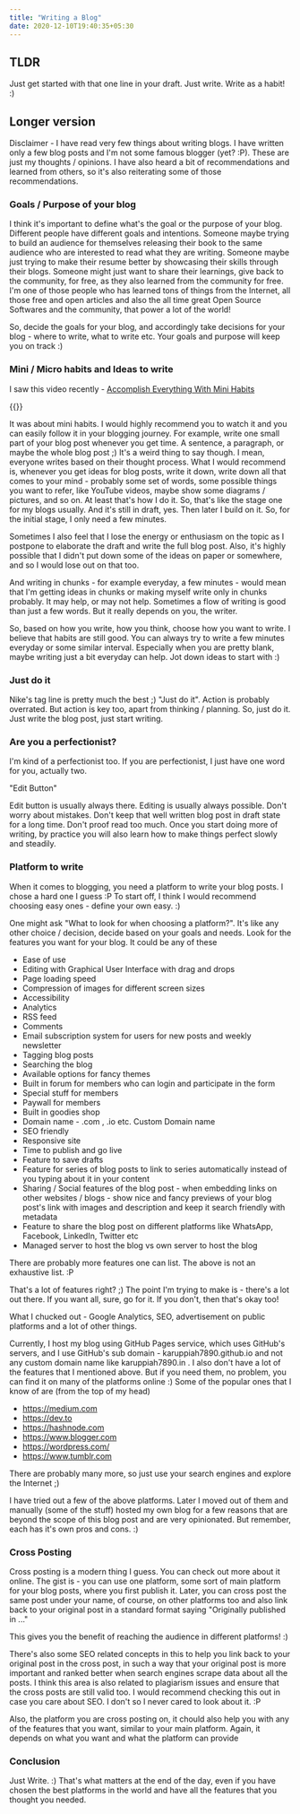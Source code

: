 ```yaml
---
title: "Writing a Blog"
date: 2020-12-10T19:40:35+05:30
---
```


## TLDR

Just get started with that one line in your draft. Just write. Write as a
habit! :)

## Longer version

Disclaimer - I have read very few things about writing blogs. I have written
only a few blog posts and I'm not some famous blogger (yet? :P). These are just
my thoughts / opinions. I have also heard a bit of recommendations and learned
from others, so it's also reiterating some of those recommendations.

### Goals / Purpose of your blog

I think it's important to define what's the goal or the purpose of your blog.
Different people have different goals and intentions. Someone maybe trying to
build an audience for themselves releasing their book to the same audience who
are interested to read what they are writing. Someone maybe just trying to make
their resume better by showcasing their skills through their blogs. Someone
might just want to share their learnings, give back to the community, for free,
as they also learned from the community for free. I'm one of those people who
has learned tons of things from the Internet, all those free and open
articles and also the all time great Open Source Softwares and the community,
that power a lot of the world!

So, decide the goals for your blog, and accordingly take decisions for your
blog - where to write, what to write etc. Your goals and purpose will keep you
on track :)

### Mini / Micro habits and Ideas to write

I saw this video recently -
[Accomplish Everything With Mini Habits](https://www.youtube.com/watch?v=aHDvEfiSipo)

{{<youtube aHDvEfiSipo>}}

It was about mini habits. I would highly recommend you to watch it and you can
easily follow it in your blogging journey. For example, write one small part of
your blog post whenever you get time. A sentence, a paragraph, or maybe the
whole blog post ;)
It's a weird thing to say though. I mean, everyone writes based on their
thought process. What I would recommend is, whenever you get
ideas for blog posts, write it down, write down all that comes to your mind -
probably some set of words, some possible things you want to refer, like
YouTube videos, maybe show some diagrams / pictures, and so on. At least that's
how I do it. So, that's like the stage one for my blogs usually. And it's still
in draft, yes. Then later I build on it. So, for the initial stage, I only need
a few minutes.

Sometimes I also feel that I lose the energy or enthusiasm on the topic as I
postpone to elaborate the draft and write the full blog post. Also, it's highly
possible that I didn't put down some of the ideas on paper or somewhere, and
so I would lose out on that too.

And writing in chunks - for example everyday, a few minutes - would mean that
I'm getting ideas in chunks or making myself write only in chunks probably. It
may help, or may not help. Sometimes a flow of writing is good than just a few
words. But it really depends on you, the writer.

So, based on how you write, how you think, choose how you want to write. I
believe that habits are still good. You can always try to write a few minutes
everyday or some similar interval. Especially when you are pretty blank, maybe
writing just a bit everyday can help. Jot down ideas to start with :)

### Just do it

Nike's tag line is pretty much the best ;) "Just do it". Action is probably
overrated. But action is key too, apart from thinking / planning. So, just do
it. Just write the blog post, just start writing.

### Are you a perfectionist?

I'm kind of a perfectionist too. If you are perfectionist, I just have one word
for you, actually two.

"Edit Button"

Edit button is usually always there. Editing is usually always possible. Don't
worry about mistakes. Don't keep that well written blog post in draft state for
a long time. Don't proof read too much. Once you start doing more of writing,
by practice you will also learn how to make things perfect slowly and steadily.

### Platform to write

When it comes to blogging, you need a platform to write your blog posts.
I chose a hard one I guess :P To start off, I think I would recommend choosing
easy ones - define your own easy. :)

One might ask "What to look for when choosing a platform?". It's like any other
choice / decision, decide based on your goals and needs. Look for the features
you want for your blog. It could be any of these

- Ease of use
- Editing with Graphical User Interface with drag and drops
- Page loading speed
- Compression of images for different screen sizes
- Accessibility
- Analytics
- RSS feed
- Comments
- Email subscription system for users for new posts and weekly newsletter
- Tagging blog posts
- Searching the blog
- Available options for fancy themes
- Built in forum for members who can login and participate in the form
- Special stuff for members
- Paywall for members
- Built in goodies shop
- Domain name - .com , .io etc. Custom Domain name
- SEO friendly
- Responsive site
- Time to publish and go live
- Feature to save drafts
- Feature for series of blog posts to link to series automatically instead of
  you typing about it in your content
- Sharing / Social features of the blog post - when embedding links on other
  websites / blogs - show nice and fancy previews of your blog post's link with
  images and description and keep it search friendly with metadata
- Feature to share the blog post on different platforms like WhatsApp, Facebook,
  LinkedIn, Twitter etc
- Managed server to host the blog vs own server to host the blog

There are probably more features one can list. The above is not an exhaustive
list. :P

That's a lot of features right? ;) The point I'm trying to make is - there's a
lot out there. If you want all, sure, go for it. If you don't, then that's okay
too!

What I chucked out - Google Analytics, SEO, advertisement on public platforms
and a lot of other things.

Currently, I host my blog using GitHub Pages service, which uses GitHub's
servers, and I use GitHub's sub domain - karuppiah7890.github.io and not any
custom domain name like karuppiah7890.in . I also don't have a lot of the
features that I mentioned above. But if you need them, no problem, you can find
it on many of the platforms online :) Some of the popular ones that I know of
are (from the top of my head)

- https://medium.com
- https://dev.to
- https://hashnode.com
- https://www.blogger.com
- https://wordpress.com/
- https://www.tumblr.com

There are probably many more, so just use your search engines and explore the
Internet ;)

I have tried out a few of the above platforms. Later I moved out of them and
manually (some of the stuff) hosted my own blog for a few reasons that are
beyond the scope of this blog post and are very opinionated. But remember, each
has it's own pros and cons. :)

### Cross Posting

Cross posting is a modern thing I guess. You can check out more about it online.
The gist is - you can use one platform, some sort of main platform for your
blog posts, where you first publish it. Later, you can cross post the same post
under your name, of course, on other platforms too and also link back to your
original post in a standard format saying "Originally published in ..."

This gives you the benefit of reaching the audience in different platforms! :)

There's also some SEO related concepts in this to help you link back to your
original post in the cross post, in such a way that your original post is more
important and ranked better when search engines scrape data about all the posts.
I think this area is also related to plagiarism issues and ensure that the cross
posts are still valid too. I would recommend checking this out in case you care
about SEO. I don't so I never cared to look about it. :P

Also, the platform you are cross posting on, it chould also help you with any
of the features that you want, similar to your main platform. Again, it depends
on what you want and what the platform can provide

### Conclusion

Just Write. :) That's what matters at the end of the day, even if you have
chosen the best platforms in the world and have all the features that you
thought you needed.
